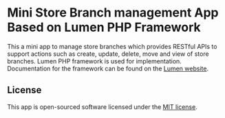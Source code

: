 # Mini Store Branch management App Based on Lumen PHP Framework


This a mini app to manage store branches which provides RESTful APIs to support actions such as create, update, delete, move and view of store branches. Lumen PHP framework is used for implementation. Documentation for the framework can be found on the [Lumen website](https://lumen.laravel.com/docs).

## License

This app is open-sourced software licensed under the [MIT license](https://opensource.org/licenses/MIT).
